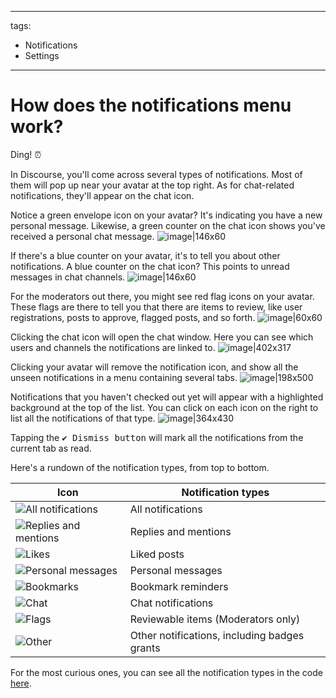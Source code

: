 
---
tags:
  - Notifications
  - Settings
---
# How does the notifications menu work?

Ding! ⏰

In Discourse, you'll come across several types of notifications.
Most of them will pop up near your avatar at the top right. As for chat-related notifications, they'll appear on the chat icon.

Notice a green envelope icon on your avatar? It's indicating you have a new personal message.
Likewise, a green counter on the chat icon shows you've received a personal chat message.
![image|146x60](upload://bZ7FfQlz3gJnrACCpVb3siOEetv.png)

If there's a blue counter on your avatar, it's to tell you about other notifications.
A blue counter on the chat icon? This points to unread messages in chat channels.
![image|146x60](upload://gqflvuAH5tPucD3ftvkIoF46CTM.png)

For the moderators out there, you might see red flag icons on your avatar.
These flags are there to tell you that there are items to review, like user registrations, posts to approve, flagged posts, and so forth.
![image|60x60](upload://A8dEkAheFJ1gp4P1IK0bizU2783.png)

Clicking the chat icon will open the chat window. Here you can see which users and channels the notifications are linked to.
![image|402x317](upload://xVY7TkC31sH8eYniH7hxM4uf2o.png)

Clicking your avatar will remove the notification icon, and show all the unseen notifications in a menu containing several tabs.
![image|198x500](upload://88ahCDZScITTEQgqSiZYoVVeafb.png)

Notifications that you haven't checked out yet will appear with a highlighted background at the top of the list. You can click on each icon on the right to list all the notifications of that type.
![image|364x430](upload://79cZu2dSaiZ1FBOHIWWyOqVTkqL.png)

Tapping the <kbd>✔️ Dismiss button</kbd> will mark all the notifications from the current tab as read.

Here's a rundown of the notification types, from top to bottom.

|Icon|Notification types|
|-|-|
| <img src="https://d11a6trkgmumsb.cloudfront.net/original/4X/a/c/6/ac626c73be2d63c1b5173a2e290f3973cc0976fc.png" alt="All notifications"> | All notifications  |
| <img src="https://d11a6trkgmumsb.cloudfront.net/original/4X/8/3/0/830d58ff5dae8533879681f60fe0044debb36d72.png" alt="Replies and mentions"> | Replies and mentions |
| <img src="https://d11a6trkgmumsb.cloudfront.net/original/4X/9/8/6/98669caffff7cccac87fb60a9c6c6b6751b322b8.png" alt="Likes"> | Liked posts |
| <img src="https://d11a6trkgmumsb.cloudfront.net/original/4X/c/b/a/cba0aeee8edb19037290f4823258c154cf0b52a1.png" alt="Personal messages"> | Personal messages |
| <img src="https://d11a6trkgmumsb.cloudfront.net/original/4X/5/4/b/54b589e47beca5f0f5701cc9bbd7074b7d431583.png" alt="Bookmarks"> | Bookmark reminders |
| <img src="https://d11a6trkgmumsb.cloudfront.net/original/4X/3/1/f/31f88e424968634fd53315da7311e28ff055dfd6.png" alt="Chat"> | Chat notifications |
| <img src="https://d11a6trkgmumsb.cloudfront.net/original/4X/0/6/2/0622b14f01ae6230f40a8ee53de06ba5c4576451.png" alt="Flags"> | Reviewable items (Moderators only) |
| <img src="https://d11a6trkgmumsb.cloudfront.net/original/4X/2/9/0/2903dfd8b35bf2e7b685ba38ae9d4c1d0b26092f.png" alt="Other"> | Other notifications, including badges grants |

For the most curious ones, you can see all the notification types in the code [here](https://github.com/discourse/discourse/blob/dc6b547ed89f652b5406489d76140b76cf8e0d1d/app/models/notification.rb#L91).